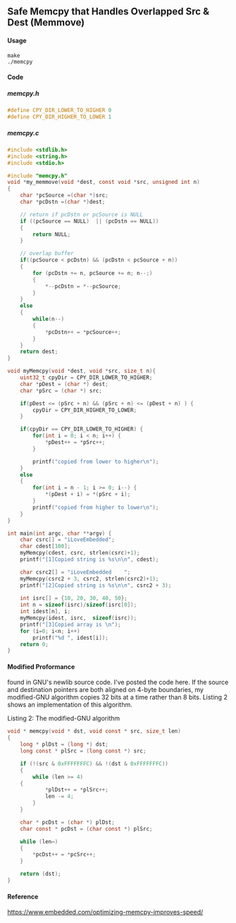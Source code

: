 ## Safe Memcpy that Handles Overlapped Src & Dest (Memmove)
#### Usage
```
make
./memcpy
```

#### Code
##### memcpy.h
```c
#define CPY_DIR_LOWER_TO_HIGHER 0
#define CPY_DIR_HIGHER_TO_LOWER 1
```

##### memcpy.c
```c
#include <stdlib.h>
#include <string.h>
#include <stdio.h>

#include "memcpy.h"
void *my_memmove(void *dest, const void *src, unsigned int n)
{
    char *pcSource =(char *)src;
    char *pcDstn =(char *)dest;

    // return if pcDstn or pcSource is NULL
    if ((pcSource == NULL)  || (pcDstn == NULL))
    {
        return NULL;
    }

    // overlap buffer
    if((pcSource < pcDstn) && (pcDstn < pcSource + n))
    {
        for (pcDstn += n, pcSource += n; n--;)
        {
            *--pcDstn = *--pcSource;
        }
    }
    else
    {
        while(n--)
        {
            *pcDstn++ = *pcSource++;
        }
    }
    return dest;
}

void myMemcpy(void *dest, void *src, size_t n){
    uint32_t cpyDir = CPY_DIR_LOWER_TO_HIGHER;
    char *pDest = (char *) dest;
    char *pSrc = (char *) src;

    if(pDest <= (pSrc + n) && (pSrc + n) <= (pDest + n) ) {
        cpyDir = CPY_DIR_HIGHER_TO_LOWER;
    }

    if(cpyDir == CPY_DIR_LOWER_TO_HIGHER) {
        for(int i = 0; i < n; i++) {
            *pDest++ = *pSrc++;
        }

        printf("copied from lower to higher\n");
    }
    else
    {
        for(int i = n - 1; i >= 0; i--) {
            *(pDest + i) = *(pSrc + i);
        }
        printf("copied from higher to lower\n");
    }
}

int main(int argc, char **argv) {
    char csrc[] = "iLoveEmbedded"; 
    char cdest[100]; 
    myMemcpy(cdest, csrc, strlen(csrc)+1); 
    printf("[1]Copied string is %s\n\n", cdest); 

    char csrc2[] = "iLoveEmbedded    "; 
    myMemcpy(csrc2 + 3, csrc2, strlen(csrc2)+1); 
    printf("[2]Copied string is %s\n\n", csrc2 + 3); 
    
    int isrc[] = {10, 20, 30, 40, 50}; 
    int n = sizeof(isrc)/sizeof(isrc[0]); 
    int idest[n], i; 
    myMemcpy(idest, isrc,  sizeof(isrc)); 
    printf("[3]Copied array is \n"); 
    for (i=0; i<n; i++) 
        printf("%d ", idest[i]); 
    return 0; 
}
```

#### Modified Proformance

found in GNU's newlib source code. I've posted the code here. If the source and destination pointers are both aligned on 4-byte boundaries, my modified-GNU algorithm copies 32 bits at a time rather than 8 bits. Listing 2 shows an implementation of this algorithm.

Listing 2: The modified-GNU algorithm
```C
void * memcpy(void * dst, void const * src, size_t len)
{
    long * plDst = (long *) dst;
    long const * plSrc = (long const *) src;

    if (!(src & 0xFFFFFFFC) && !(dst & 0xFFFFFFFC))
    {
        while (len >= 4)
    {
            *plDst++ = *plSrc++;
            len -= 4;
        }
    }

    char * pcDst = (char *) plDst;
    char const * pcDst = (char const *) plSrc;

    while (len–)
    {
        *pcDst++ = *pcSrc++;
    }

    return (dst);
}
```


#### Reference

https://www.embedded.com/optimizing-memcpy-improves-speed/

